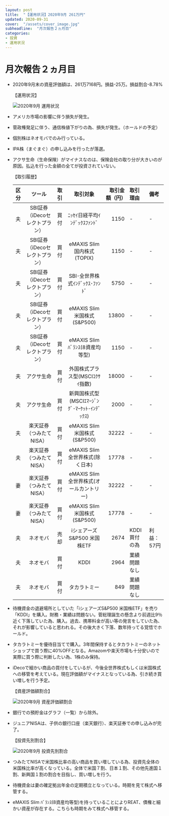 ```yaml
---
layout: post
title:  "【運用状況】2020年9月 261万円"
updated: 2020-09-31
cover:  "/assets/cover_image.jpg"
subheadline:  "月次報告２ヵ月目"
categories: 
- 投資
- 運用状況
---
```


# 月次報告２ヵ月目

* 2020年9月末の資産評価額は、261万7168円。損益-25万。損益割合-8.78%

    【運用状況】

    ![](https://lh3.googleusercontent.com/pw/ACtC-3dWdf-RLj6fU1BLsbvjBBsk8b-x5dZISzEPRtNuEOqkNowirUSqlptpZKay0W_pRFRDZCWNcbeC71_lVLghqBx6kc01rpPE654z2oJsoTK5gGE3bmKv-7CTdgySmFYcJXpCMEBUx1NzDzOz4HcUg4Ru=w661-h248-no?authuser=0 "2020年9月 運用状況")

* アメリカ市場の影響に伴う損失が発生。

* 菅政権発足に伴う、通信株値下がりの為、損失が発生。（ホールドの予定）

* 個別株はネオモバでのみ行っている。

* IPA株（まぐまぐ）の申し込みを行ったが落選。

* アクサ生命（生命保険）がマイナスなのは、保険会社の取り分が大きいのが原因。払込を行った金額の全てが投資されていない。

    【取引履歴】

    |区分|ツール|取引|取引対象|取引金額（円）|取引理由|備考|
    |:--:|:--:|:--:|:--:|--:|:--|:--|
    |夫|SBI証券（iDecoセレクトプラン）|買付|ﾆｯｾｲ日経平均ｲﾝﾃﾞｯｸｽﾌｧﾝﾄﾞ|1150|-|-|
    |夫|SBI証券（iDecoセレクトプラン）|買付|eMAXIS Slim 国内株式(TOPIX)|1150|-|-|
    |夫|SBI証券（iDecoセレクトプラン）|買付|SBI･全世界株式ｲﾝﾃﾞｯｸｽ･ﾌｧﾝﾄﾞ|5750|-|-|
    |夫|SBI証券（iDecoセレクトプラン）|買付|eMAXIS Slim 米国株式(S&P500)|13800|-|-|
    |夫|SBI証券（iDecoセレクトプラン）|買付|eMAXIS Slim ﾊﾞﾗﾝｽ(8資産均等型)|1150|-|-|
    |夫|アクサ生命|買付|外国株式プラス型(MSCIｺｸｻｲ指数)|18000|-|-|
    |夫|アクサ生命|買付|新興国株式型(MSCIｴﾏｰｼﾞﾝｸﾞ･ﾏｰｹｯﾄ･ｲﾝﾃﾞｯｸｽ)|2000|-|-|
    |夫|楽天証券（つみたてNISA）|買付|eMAXIS Slim 米国株式(S&P500)|32222|-|-|
    |夫|楽天証券（つみたてNISA）|買付|eMAXIS Slim 全世界株式(除く日本)|17778|-|-|
    |妻|楽天証券（つみたてNISA）|買付|eMAXIS Slim 全世界株式(オールカントリー)|32222|-|-|
    |妻|楽天証券（つみたてNISA）|買付|eMAXIS Slim 米国株式(S&P500)|17778|-|-|
    |夫|ネオモバ|売却|iシェアーズS&P500 米国株ETF|2674|KDDI買付の為|利益：57円|
    |夫|ネオモバ|買付|KDDI|2964|業績問題なし||
    |夫|ネオモバ|買付|タカラトミー|849|業績問題なし||

* 待機資金の退避場所としていた「iシェアーズS&P500 米国株ETF」を売り「KDDI」を購入。財務・業績は問題ない。菅総理誕生の懸念より前週比9％近く下落していた為、購入。過去、携帯料金が高い等の発言をしていた為、それが影響していると思われる。その後大きく下落、数年持ってる覚悟でホールド。

* タカラトミーを優待目当てで購入。3年間保持するとタカラトミーのネットショップで買う際に40%OFFとなる。Amazomや楽天市場も十分安いので実際に買う際に判断したい為、1株のみ保持。

* iDecoで細かい商品の買付をしているが、今後全世界株式もしくは米国株式への移管を考えている。現在評価額がマイナスとなっている為、引き続き買い増しを行う予定。

    【資産評価額割合】

    ![](https://lh3.googleusercontent.com/pw/ACtC-3dNCBtcanEIza0y4OSrvcFfpp9svTI1QgtlSBHKszaGFZsy1VnvcxBUrzCpptx76LJetqaezLVNAWXRsnvH6a0g1RgOoG6ChVI3OYXK9ZEuKT8TafYNXwCjp80XBfHygOay_vRXPUz6LfH1LXj5Bo2a=w600-h371-no?authuser=0 "2020年9月 資産評価額割合")

* 銀行での預貯金はグラフ（一覧）から除外。

* ジュニアNISAは、子供の銀行口座（楽天銀行）、楽天証券での申し込みが完了。

    【投資先別割合】

    ![](https://lh3.googleusercontent.com/pw/ACtC-3fi7uLZhPEGDlqtN9HBy_tKPLiy-hn2pWKynVH9vINzZFPRy-enGkMyKMCkEimCDPX3_yOoHUoC-0VcF8XhjN_3phpGyiXwTjKuyM-421imix5wLzOSbUFElpOVS5qYTbPYe8R3IoNaoovojZ6CEY1-=w600-h371-no?authuser=0 "2020年9月 投資先別割合")

* つみたてNISAで米国株比率の高い商品を買い増している為、投資先全体の米国株比率が高くなっている。全体で米国７割、日本１割、その他先進国１割、新興国１割の割合を目指し、買い増しを行う。

* 待機資金は妻の確定拠出年金の定期積立となっている。時期を見て株式へ移管する。

* eMAXIS Slim ﾊﾞﾗﾝｽ(8資産均等型)を持っていることによりREAT、債権と細かい資産が存在する。こちらも時期をみて株式へ移管する。
